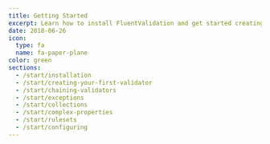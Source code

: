 ```yaml
---
title: Getting Started
excerpt: Learn how to install FluentValidation and get started creating validators.
date: 2018-06-26
icon:
  type: fa
  name: fa-paper-plane
color: green
sections:
  - /start/installation
  - /start/creating-your-first-validator
  - /start/chaining-validators
  - /start/exceptions
  - /start/collections
  - /start/complex-properties
  - /start/rulesets
  - /start/configuring
---
```

